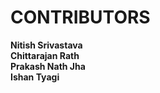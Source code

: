<h1>CONTRIBUTORS</h1>

<strong>Nitish Srivastava</strong><br>
<strong>Chittarajan Rath</strong><br>
<strong>Prakash Nath Jha</strong><br>
<strong>Ishan Tyagi</strong>
